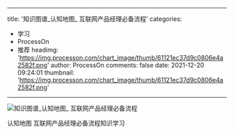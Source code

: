 
---
title: '知识图谱_认知地图_ 互联网产品经理必备流程'
categories: 
 - 学习
 - ProcessOn
 - 推荐
headimg: 'https://img.processon.com/chart_image/thumb/61121ec37d9c0806e4a2582f.png'
author: ProcessOn
comments: false
date: 2021-12-20 09:24:01
thumbnail: 'https://img.processon.com/chart_image/thumb/61121ec37d9c0806e4a2582f.png'
---

<div>   
<img class="thumb" alt="知识图谱_认知地图_ 互联网产品经理必备流程" src="https://img.processon.com/chart_image/thumb/61121ec37d9c0806e4a2582f.png" referrerpolicy="no-referrer">
<p>认知地图 互联网产品经理必备流程知识学习</p>  
</div>
            
